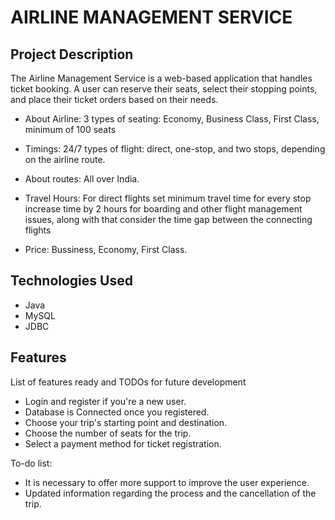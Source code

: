 # AIRLINE MANAGEMENT SERVICE

## Project Description
The Airline Management Service is a web-based application that handles ticket booking. A user can reserve their seats, select their stopping points, and place their ticket orders based on their needs.

* About Airline: 3 types of seating: Economy, Business Class, First Class, minimum of 100 seats 

* Timings: 24/7 types of flight: direct, one-stop, and two stops, depending on the airline route. 

* About routes: All over India. 

* Travel Hours: For direct flights set minimum travel time for every stop increase time by 2 hours for boarding and other flight management issues, along with that consider the time gap between the connecting flights 

* Price: Bussiness, Economy, First Class.

## Technologies Used

* Java
* MySQL
* JDBC

## Features

List of features ready and TODOs for future development
* Login and register if you're a new user.
* Database is Connected once you registered.
* Choose your trip's starting point and destination.
* Choose the number of seats for the trip.
* Select a payment method for ticket registration. 

To-do list:
* It is necessary to offer more support to improve the user experience.
* Updated information regarding the process and the cancellation of the trip.



